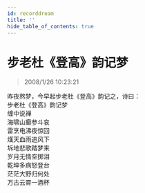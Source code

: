 ```yaml
---
id: recorddream
title: ''
hide_table_of_contents: true
---
```


# 步老杜《登高》韵记梦

> 2008/1/26 10:23:21

<div style={{fontSize: '18px'}}>
昨夜熬梦，今早起步老杜《登高》韵记之，诗曰：
</div>

<div style={{color: '#FF0000', fontSize: '32px', fontWeight: 'bold', lineHeight: '180%', textAlign: 'center'}}>
步老杜《登高》韵记梦
</div>

<div style={{color: '#FF0000', fontSize: '32px', fontWeight: 'bold', lineHeight: '250%', textAlign: 'center'}}>
缠中说禅
</div>

<div style={{color: '#FF0000', fontSize: '32px', fontWeight: 'bold', lineHeight: '150%', textAlign: 'center'}}>
海啸山癫参斗哀<br/>
雷烹电沸夜惊回<br/>
熯天血雨追风下<br/>
坼地悲歌踏梦来<br/>
岁月无情空掷泪<br/>
乾坤多病怒登台<br/>
茫茫大野归何处<br/>
万古云霄一酒杯
</div>